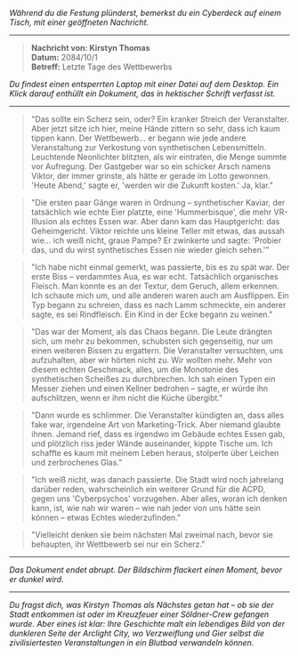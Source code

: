 _Während du die Festung plünderst, bemerkst du ein Cyberdeck auf einem Tisch, mit einer geöffneten Nachricht._

---

> **Nachricht von: Kirstyn Thomas**  
> **Datum:** 2084/10/1  
> **Betreff:** Letzte Tage des Wettbewerbs

_Du findest einen entsperrten Laptop mit einer Datei auf dem Desktop. Ein Klick darauf enthüllt ein Dokument, das in hektischer Schrift verfasst ist._

---

> "Das sollte ein Scherz sein, oder? Ein kranker Streich der Veranstalter. Aber jetzt sitze ich hier, meine Hände zittern so sehr, dass ich kaum tippen kann. Der Wettbewerb... er begann wie jede andere Veranstaltung zur Verkostung von synthetischen Lebensmitteln. Leuchtende Neonlichter blitzten, als wir eintraten, die Menge summte vor Aufregung. Der Gastgeber war so ein schicker Arsch namens Viktor, der immer grinste, als hätte er gerade im Lotto gewonnen. 'Heute Abend,' sagte er, 'werden wir die Zukunft kosten.' Ja, klar."

> "Die ersten paar Gänge waren in Ordnung – synthetischer Kaviar, der tatsächlich wie echte Eier platzte, eine 'Hummerbisque', die mehr VR-Illusion als echtes Essen war. Aber dann kam das Hauptgericht: das Geheimgericht. Viktor reichte uns kleine Teller mit etwas, das aussah wie... ich weiß nicht, graue Pampe? Er zwinkerte und sagte: 'Probier das, und du wirst synthetisches Essen nie wieder gleich sehen.'"

> "Ich habe nicht einmal gemerkt, was passierte, bis es zu spät war. Der erste Biss – verdammtes Aua, es war echt. Tatsächlich organisches Fleisch. Man konnte es an der Textur, dem Geruch, allem erkennen. Ich schaute mich um, und alle anderen waren auch am Ausflippen. Ein Typ begann zu schreien, dass es nach Lamm schmeckte, ein anderer sagte, es sei Rindfleisch. Ein Kind in der Ecke begann zu weinen."

> "Das war der Moment, als das Chaos begann. Die Leute drängten sich, um mehr zu bekommen, schubsten sich gegenseitig, nur um einen weiteren Bissen zu ergattern. Die Veranstalter versuchten, uns aufzuhalten, aber wir hörten nicht zu. Wir wollten mehr. Mehr von diesem echten Geschmack, alles, um die Monotonie des synthetischen Scheißes zu durchbrechen. Ich sah einen Typen ein Messer ziehen und einen Kellner bedrohen – sagte, er würde ihn aufschlitzen, wenn er ihm nicht die Küche übergibt."

> "Dann wurde es schlimmer. Die Veranstalter kündigten an, dass alles fake war, irgendeine Art von Marketing-Trick. Aber niemand glaubte ihnen. Jemand rief, dass es irgendwo im Gebäude echtes Essen gab, und plötzlich riss jeder Wände auseinander, kippte Tische um. Ich schaffte es kaum mit meinem Leben heraus, stolperte über Leichen und zerbrochenes Glas."

> "Ich weiß nicht, was danach passierte. Die Stadt wird noch jahrelang darüber reden, wahrscheinlich ein weiterer Grund für die ACPD, gegen uns 'Cyberpsychos' vorzugehen. Aber alles, woran ich denken kann, ist, wie nah wir waren – wie nah jeder von uns hätte sein können – etwas Echtes wiederzufinden."

> "Vielleicht denken sie beim nächsten Mal zweimal nach, bevor sie behaupten, ihr Wettbewerb sei nur ein Scherz."

---

_Das Dokument endet abrupt. Der Bildschirm flackert einen Moment, bevor er dunkel wird._

---

_Du fragst dich, was Kirstyn Thomas als Nächstes getan hat – ob sie der Stadt entkommen ist oder im Kreuzfeuer einer Söldner-Crew gefangen wurde. Aber eines ist klar: Ihre Geschichte malt ein lebendiges Bild von der dunkleren Seite der Arclight City, wo Verzweiflung und Gier selbst die zivilisiertesten Veranstaltungen in ein Blutbad verwandeln können._
